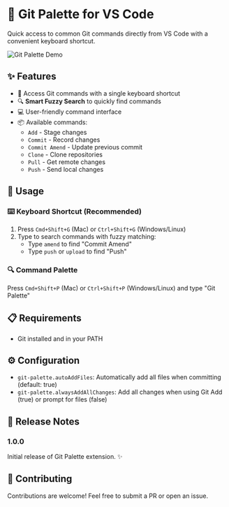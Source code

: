 # 🎨 Git Palette for VS Code

Quick access to common Git commands directly from VS Code with a convenient keyboard shortcut.

![Git Palette Demo](images/demo.gif)

## ✨ Features

- 🚀 Access Git commands with a single keyboard shortcut
- 🔍 **Smart Fuzzy Search** to quickly find commands
- 💻 User-friendly command interface
- 📦 Available commands:
  - `Add` - Stage changes
  - `Commit` - Record changes
  - `Commit Amend` - Update previous commit
  - `Clone` - Clone repositories
  - `Pull` - Get remote changes
  - `Push` - Send local changes

## 🚀 Usage

### ⌨️ Keyboard Shortcut (Recommended)

1. Press `Cmd+Shift+G` (Mac) or `Ctrl+Shift+G` (Windows/Linux)
2. Type to search commands with fuzzy matching:
   - Type `amend` to find "Commit Amend"
   - Type `push` or `upload` to find "Push"

### 🔍 Command Palette

Press `Cmd+Shift+P` (Mac) or `Ctrl+Shift+P` (Windows/Linux) and type "Git Palette"

## 📋 Requirements

- Git installed and in your PATH

## ⚙️ Configuration

- `git-palette.autoAddFiles`: Automatically add all files when committing (default: true)
- `git-palette.alwaysAddAllChanges`: Add all changes when using Git Add (true) or prompt for files (false)

## 📝 Release Notes

### 1.0.0

Initial release of Git Palette extension. ✨

## 🤝 Contributing

Contributions are welcome! Feel free to submit a PR or open an issue.
